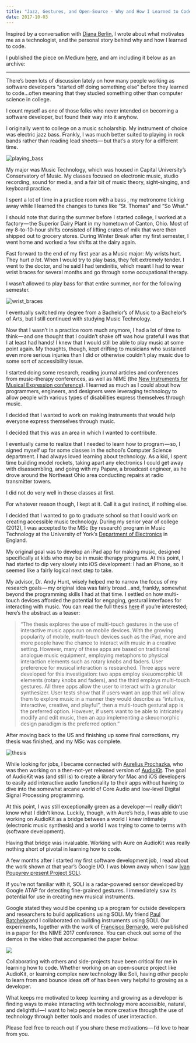 ```yaml
---
title: "Jazz, Gestures, and Open-Source - Why and How I Learned to Code"
date: 2017-10-03
---
```


Inspired by a conversation with [Diana Berlin](http://dianaberlin.com/), I wrote about what motivates me as a technologist, and the personal story behind why and how I learned to code.

I published the piece on Medium [here](https://medium.com/@narner/jazz-gestures-and-open-source-d42482bb8b9e), and am including it below as an archive:

____________________________________________________________________________________________________________________

There’s been lots of discussion lately on how many people working as software developers “started off doing something else” before they learned to code…often meaning that they studied something other than computer science in college.

I count myself as one of those folks who never intended on becoming a software developer, but found their way into it anyhow.

I originally went to college on a music scholarship. My instrument of choice was electric jazz bass. Frankly, I was much better suited to playing in rock bands rather than reading lead sheets — but that’s a story for a different time.



![playing_bass](/blog_assets/2017/playing_bass.jpg)



My major was Music Technology, which was housed in Capital University’s Conservatory of Music. My classes focused on electronic music, studio recording, sound for media, and a fair bit of music theory, sight-singing, and keyboard practice.

I spent a lot of time in a practice room with a bass , my metronome ticking away while I learned the changes to tunes like “St. Thomas” and “So What.”

I should note that during the summer before I started college, I worked at a factory — the Superior Dairy Plant in my hometown of Canton, Ohio. Most of my 8-to-10-hour shifts consisted of lifting crates of milk that were then shipped out to grocery stores. During Winter Break after my first semester, I went home and worked a few shifts at the dairy again.

Fast forward to the end of my first year as a Music major: My wrists hurt. They hurt *a lot*. When I would try to play bass, they felt extremely tender. I went to the doctor, and he said I had tendinitis, which meant I had to wear wrist braces for several months and go through some occupational therapy.

I wasn’t allowed to play bass for that entire summer, nor for the following semester.



![wrist_braces](/blog_assets/2017/wrist_braces.jpg)



I eventually switched my degree from a Bachelor’s of Music to a Bachelor’s of Arts, but I still continued with studying Music Technology.

Now that I wasn’t in a practice room much anymore, I had a lot of time to think — and one thought that I couldn’t shake off was how grateful I was that I at least had hands! I knew that I would still be able to play music at some point again. My thoughts, though, kept drifting to musicians who sustained even more serious injuries than I did or otherwise couldn’t play music due to some sort of accessibility issue.

I started doing some research, reading journal articles and conferences from music-therapy conferences, as well as NIME (the [New Instruments for Musical Expression conference](http://nime.org/)). I learned as much as I could about how programmers, engineers, and designers were leveraging technology to allow people with various types of disabilities express themselves through music.

I decided that I wanted to work on making instruments that would help everyone express themselves through music.

I decided that this was an area in which I wanted to contribute.

I eventually came to realize that I needed to learn how to program — so, I signed myself up for some classes in the school’s Computer Science department. I had always loved learning about technology. As a kid, I spent time building model rockets, taking apart any electronics I could get away with disassembling, and going with my Papaw, a broadcast engineer, as he drove around the Northeast Ohio area conducting repairs at radio transmitter towers.

I did not do very well in those classes at first.

For whatever reason though, I kept at it. Call it a gut instinct, if nothing else.

I decided that I wanted to go to graduate school so that I could work on creating accessible music technology. During my senior year of college (2012), I was accepted to the MSc (by research) program in Music Technology at the University of York’s [Department of Electronics](https://www.york.ac.uk/electronic-engineering/) in England.

My original goal was to develop an iPad app for making music, designed specifically at kids who may be in music therapy programs. At this point, I had started to dip very slowly into iOS development: I had an iPhone, so it seemed like a fairly logical next step to take.

My advisor, Dr. Andy Hunt, wisely helped me to narrow the focus of my research goals — my original idea was fairly broad…and, frankly, somewhat beyond the programming skills I had at that time. I settled on how multi-touch devices afforded the potential for engaging, gestural interfaces for interacting with music. You can read the full thesis [here](http://etheses.whiterose.ac.uk/5312/) if you’re interested; here’s the abstract as a teaser:

> “The thesis explores the use of multi-touch gestures in the use of interactive music apps run on mobile devices. With the growing popularity of mobile, multi-touch devices such as the iPad, more and more people have the chance to interact with music in a creative setting. However, many of these apps are based on traditional analogue music equipment, employing metaphors to physical interaction elements such as rotary knobs and faders. User preference for musical interaction is researched. Three apps were developed for this investigation: two apps employ skeuomorphic UI elements (rotary knobs and faders), and the third employs multi-touch gestures. All three apps allow the user to interact with a granular synthesizer. User tests show that if users want an app that will allow them to explore music in a manner they would describe as “intuitive, interactive, creative, and playful”, then a multi-touch gestural app is the preferred option. However, if users want to be able to intricately modify and edit music, then an app implementing a skeuomorphic design paradigm is the preferred option.”

After moving back to the US and finishing up some final corrections, my thesis was finished, and my MSc was complete.

![thesis](/blog_assets/2017/thesis.jpg)

While looking for jobs, I became connected with [Aurelius Prochazka](http://www.aure.com/), who was then working on a then-not-yet released version of [AudioKit](http://www.audiokit.io/). The goal of AudioKit was (and still is) to create a library for Mac and iOS developers to easily add interactive audio functionality to their apps without having to dive into the somewhat arcane world of Core Audio and low-level Digital Signal Processing programming.

At this point, I was still exceptionally green as a developer — I really didn’t know what I didn’t know. Luckily, though, with Aure’s help, I was able to use working on AudioKit as a bridge between a world I knew intimately (electronic music synthesis) and a world I was trying to come to terms with (software development).

Having that bridge was invaluable. Working with Aure on AudioKit was really nothing short of pivotal in learning how to code.

A few months after I started my first software development job, I read about the work shown at that year’s Google I/O. I was blown away when I saw [Ivan Poupyrev present Project SOLI](https://www.youtube.com/watch?v=7GJo_kPLCTQ&feature=youtu.be&t=269).

If you’re not familiar with it, SOLI is a radar-powered sensor developed by Google ATAP for detecting fine-grained gestures. I immediately saw its potential for use in creating new musical instruments.

Google stated they would be opening up a program for outside developers and researchers to build applications using SOLI. My friend [Paul Batchelor](http://paulbatchelor.github.io/)and I collaborated on building instruments using SOLI. Our experiments, together with the work of [Francisco Bernardo](http://frantic0.com/), were published in a paper for the NIME 2017 conference. You can check out some of the demos in the video that accompanied the paper below:

[![](http://img.youtube.com/vi/WGlVzIlJvno/0.jpg)](http://www.youtube.com/watch?v=WGlVzIlJvno "")



Collaborating with others and side-projects have been critical for me in learning how to code. Whether working on an open-source project like AudioKit, or learning complex new technology like Soli, having other people to learn from and bounce ideas off of has been very helpful to growing as a developer.

What keeps me motivated to keep learning and growing as a developer is finding ways to make interacting with technology more accessible, natural, and delightful — I want to help people be more creative through the use of technology through better tools and modes of user interaction.

Please feel free to reach out if you share these motivations — I’d love to hear from you.

